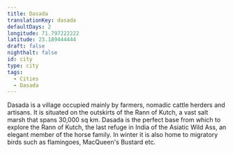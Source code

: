 ```yaml
---
title: Dasada
translationKey: dasada
defaultDays: 2
longitude: 71.797222222
latitude: 23.189444444
draft: false
nighthalt: false
id: city
type: city
tags:
  - Cities
  - Dasada
---
```

Dasada is a village occupied mainly by farmers, nomadic cattle herders and artisans. It is situated on the outskirts of the Rann of Kutch, a vast salt marsh that spans 30,000 sq km. Dasada is the perfect base from which to explore the Rann of Kutch, the last refuge in India of the Asiatic Wild Ass, an elegant member of the horse family. In winter it is also home to migratory birds such as flamingoes, MacQueen's Bustard etc.